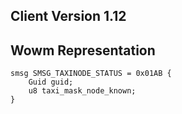 ## Client Version 1.12

## Wowm Representation
```rust,ignore
smsg SMSG_TAXINODE_STATUS = 0x01AB {
    Guid guid;    
    u8 taxi_mask_node_known;    
}

```
